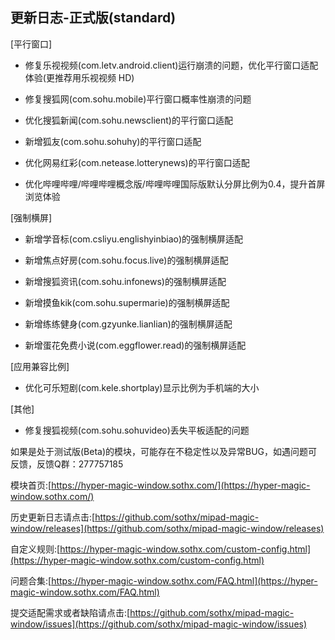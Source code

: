## 更新日志-正式版(standard)

[平行窗口]

- 修复乐视视频(com.letv.android.client)运行崩溃的问题，优化平行窗口适配体验(更推荐用乐视视频 HD)

- 修复搜狐网(com.sohu.mobile)平行窗口概率性崩溃的问题

- 优化搜狐新闻(com.sohu.newsclient)的平行窗口适配

- 新增狐友(com.sohu.sohuhy)的平行窗口适配

- 优化网易红彩(com.netease.lotterynews)的平行窗口适配

- 优化哔哩哔哩/哔哩哔哩概念版/哔哩哔哩国际版默认分屏比例为0.4，提升首屏浏览体验

[强制横屏]

- 新增学音标(com.csliyu.englishyinbiao)的强制横屏适配

- 新增焦点好房(com.sohu.focus.live)的强制横屏适配

- 新增搜狐资讯(com.sohu.infonews)的强制横屏适配

- 新增摸鱼kik(com.sohu.supermarie)的强制横屏适配

- 新增练练健身(com.gzyunke.lianlian)的强制横屏适配

- 新增蛋花免费小说(com.eggflower.read)的强制横屏适配

[应用兼容比例]

- 优化可乐短剧(com.kele.shortplay)显示比例为手机端的大小

[其他]

- 修复搜狐视频(com.sohu.sohuvideo)丢失平板适配的问题



如果是处于测试版(Beta)的模块，可能存在不稳定性以及异常BUG，如遇问题可反馈，反馈Q群：277757185

模块首页:[https://hyper-magic-window.sothx.com/](https://hyper-magic-window.sothx.com/)

历史更新日志请点击:[https://github.com/sothx/mipad-magic-window/releases](https://github.com/sothx/mipad-magic-window/releases)

自定义规则:[https://hyper-magic-window.sothx.com/custom-config.html](https://hyper-magic-window.sothx.com/custom-config.html)

问题合集:[https://hyper-magic-window.sothx.com/FAQ.html](https://hyper-magic-window.sothx.com/FAQ.html)

提交适配需求或者缺陷请点击:[https://github.com/sothx/mipad-magic-window/issues](https://github.com/sothx/mipad-magic-window/issues)
